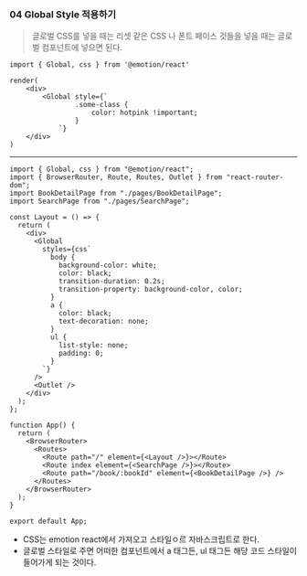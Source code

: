 ### 04 Global Style 적용하기

> 글로벌 CSS를 넣을 때는 리셋 같은 CSS 나 폰트 페이스 것들을 넣을 때는 글로벌 컴포넌트에 넣으면 된다. 

```REACT
import { Global, css } from '@emotion/react'

render(
	<div>
    	<Global style={`
                .some-class {
                    color: hotpink !important;
                }
            `}
    </div>
)
```

---

``` react
import { Global, css } from "@emotion/react";
import { BrowserRouter, Route, Routes, Outlet } from "react-router-dom";
import BookDetailPage from "./pages/BookDetailPage";
import SearchPage from "./pages/SearchPage";

const Layout = () => {
  return (
    <div>
      <Global
        styles={css`
          body {
            background-color: white;
            color: black;
            transition-duration: 0.2s;
            transition-property: background-color, color;
          }
          a {
            color: black;
            text-decoration: none;
          }
          ul {
            list-style: none;
            padding: 0;
          }
        `}
      />
      <Outlet />
    </div>
  );
};

function App() {
  return (
    <BrowserRouter>
      <Routes>
        <Route path="/" element={<Layout />}></Route>
        <Route index element={<SearchPage />}></Route>
        <Route path="/book/:bookId" element={<BookDetailPage />} />
      </Routes>
    </BrowserRouter>
  );
}

export default App;

```

* CSS는 emotion react에서 가져오고 스타일ㅇ르 자바스크립트로 한다.
* 글로벌 스타일로 주면 어떠한 컴포넌트에서 a 태그든, ul 태그든 해당 코드 스타일이 들어가게 되는 것이다.
